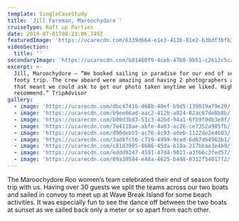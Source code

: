 ```yaml
---
template: SingleCaseStudy
title: 'Jill Foreman, Maroochydore '
cruiseType: Raft up Parties
date: 2019-07-01T08:23:06.749Z
featuredImage: 'https://ucarecdn.com/6339d664-e1e3-413b-81e2-b3bdf3bfb3a5/'
videoSection:
  title: ''
secondaryImage: 'https://ucarecdn.com/b81460f9-4ceb-47b0-9b51-c2612c5ca600/'
excerpt: >-
  Jill, Maroochydore – “We booked sailing in paradise for our end of season
  footy trip. The crew aboard were amazing and having 2 photographers aboard,
  that meant we could ask to get our photo taken anytime we liked. Highly
  recommend.” TripAdvisor
gallery:
  - image: 'https://ucarecdn.com/dbc47416-d68b-40ef-b9d5-139019a79e20/'
  - image: 'https://ucarecdn.com/b9ee66ad-aac2-412b-a824-82ac67de8b8b/'
  - image: 'https://ucarecdn.com/b00d3bd3-51c3-42bd-94a1-6fb9f0db3e8f/'
  - image: 'https://ucarecdn.com/7e4118ae-abfe-4a03-ac26-ce7352a985fb/'
  - image: 'https://ucarecdn.com/d90deb55-ac76-4c93-adeb-1122de2e4603/'
  - image: 'https://ucarecdn.com/3ad8fc56-c719-4999-9ced-6d67d64963b1/'
  - image: 'https://ucarecdn.com/c81d3905-8686-45da-b18a-217bbae3e4b9/'
  - image: 'https://ucarecdn.com/eddd9247-4591-47d4-9021-a3f66c3fed57/'
  - image: 'https://ucarecdn.com/09a30584-e48a-4625-b498-0312f54017f2/'
---
```

The Maroochydore Roo women’s team celebrated their end of season footy trip with us. Having over 30 guests we split the teams across our two boats and sailed in convoy to meet up at Wave Break Island for some beach activities. It was especially fun to see the dance off between the two boats at sunset as we sailed back only a meter or so apart from each other.
